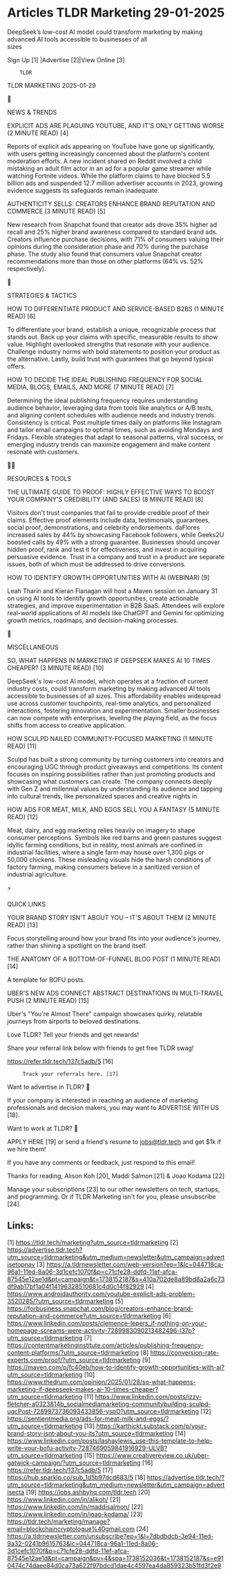 # Articles TLDR Marketing 29-01-2025

DeepSeek’s low-cost AI model could transform marketing by making
advanced AI tools accessible to businesses of all
sizes ‌ ‌ ‌ ‌ ‌ ‌ ‌ ‌ ‌ ‌ ‌ ‌ ‌ ‌ ‌ ‌ ‌ ‌ ‌ ‌ ‌ ‌ ‌ ‌ ‌ ‌  ‌ ‌ ‌ ‌ ‌ ‌ ‌ ‌ ‌ ‌ ‌ ‌ ‌ ‌ ‌ ‌ ‌ ‌ ‌ ‌ ‌ ‌ ‌ ‌ ‌ ‌ 


 Sign Up [1] |Advertise [2]|View Online [3] 

		TLDR 

TLDR MARKETING 2025-01-29

📱 

NEWS & TRENDS

 EXPLICIT ADS ARE PLAGUING YOUTUBE, AND IT'S ONLY GETTING WORSE (2
MINUTE READ) [4] 

 Reports of explicit ads appearing on YouTube have gone up
significantly, with users getting increasingly concerned about the
platform's content moderation efforts. A new incident shared on Reddit
involved a child mistaking an adult film actor in an ad for a popular
game streamer while watching Fortnite videos. While the platform
claims to have blocked 5.5 billion ads and suspended 12.7 million
advertiser accounts in 2023, growing evidence suggests its safeguards
remain inadequate. 

 AUTHENTICITY SELLS: CREATORS ENHANCE BRAND REPUTATION AND COMMERCE (3
MINUTE READ) [5] 

 New research from Snapchat found that creator ads drove 35% higher ad
recall and 25% higher brand awareness compared to standard brand ads.
Creators influence purchase decisions, with 71% of consumers valuing
their opinions during the consideration phase and 70% during the
purchase phase. The study also found that consumers value Snapchat
creator recommendations more than those on other platforms (64% vs.
52% respectively). 

🚀 

STRATEGIES & TACTICS

 HOW TO DIFFERENTIATE PRODUCT AND SERVICE-BASED B2BS (1 MINUTE READ)
[6] 

 To differentiate your brand, establish a unique, recognizable process
that stands out. Back up your claims with specific, measurable results
to show value. Highlight overlooked strengths that resonate with your
audience. Challenge industry norms with bold statements to position
your product as the alternative. Lastly, build trust with guarantees
that go beyond typical offers. 

 HOW TO DECIDE THE IDEAL PUBLISHING FREQUENCY FOR SOCIAL MEDIA, BLOGS,
EMAILS, AND MORE (7 MINUTE READ) [7] 

 Determining the ideal publishing frequency requires understanding
audience behavior, leveraging data from tools like analytics or A/B
tests, and aligning content schedules with audience needs and industry
trends. Consistency is critical. Post multiple times daily on
platforms like Instagram and tailor email campaigns to optimal times,
such as avoiding Mondays and Fridays. Flexible strategies that adapt
to seasonal patterns, viral success, or emerging industry trends can
maximize engagement and make content resonate with customers. 

🧑‍💻 

RESOURCES & TOOLS

 THE ULTIMATE GUIDE TO PROOF: HIGHLY EFFECTIVE WAYS TO BOOST YOUR
COMPANY'S CREDIBILITY (AND SALES) (8 MINUTE READ) [8] 

 Visitors don't trust companies that fail to provide credible proof of
their claims. Effective proof elements include data, testimonials,
guarantees, social proof, demonstrations, and celebrity endorsements.
daFlores increased sales by 44% by showcasing Facebook followers,
while Geeks2U boosted calls by 49% with a strong guarantee. Businesses
should uncover hidden proof, rank and test it for effectiveness, and
invest in acquiring persuasive evidence. Trust in a company and trust
in a product are separate issues, both of which must be addressed to
drive conversions. 

 HOW TO IDENTIFY GROWTH OPPORTUNITIES WITH AI (WEBINAR) [9] 

 Leah Tharin and Kieran Flanagan will host a Maven session on January
31 on using AI tools to identify growth opportunities, create
actionable strategies, and improve experimentation in B2B SaaS.
Attendees will explore real-world applications of AI models like
ChatGPT and Gemini for optimizing growth metrics, roadmaps, and
decision-making processes. 

🎁 

MISCELLANEOUS

 SO, WHAT HAPPENS IN MARKETING IF DEEPSEEK MAKES AI 10 TIMES CHEAPER?
(3 MINUTE READ) [10] 

 DeepSeek's low-cost AI model, which operates at a fraction of current
industry costs, could transform marketing by making advanced AI tools
accessible to businesses of all sizes. This affordability enables
widespread use across customer touchpoints, real-time analytics, and
personalized interactions, fostering innovation and experimentation.
Smaller businesses can now compete with enterprises, leveling the
playing field, as the focus shifts from access to creative
application. 

 HOW SCULPD NAILED COMMUNITY-FOCUSED MARKETING (1 MINUTE READ) [11] 

 Sculpd has built a strong community by turning customers into
creators and encouraging UGC through product giveaways and
competitions. Its content focuses on inspiring possibilities rather
than just promoting products and showcasing what customers can create.
The company connects deeply with Gen Z and millennial values by
understanding its audience and tapping into cultural trends, like
personalized spaces and creative nights in. 

 HOW ADS FOR MEAT, MILK, AND EGGS SELL YOU A FANTASY (5 MINUTE READ)
[12] 

 Meat, dairy, and egg marketing relies heavily on imagery to shape
consumer perceptions. Symbols like red barns and green pastures
suggest idyllic farming conditions, but in reality, most animals are
confined in industrial facilities, where a single farm may house over
1,300 pigs or 50,000 chickens. These misleading visuals hide the harsh
conditions of factory farming, making consumers believe in a sanitized
version of industrial agriculture. 

⚡ 

QUICK LINKS

 YOUR BRAND STORY ISN'T ABOUT YOU – IT'S ABOUT THEM (2 MINUTE READ)
[13] 

 Focus storytelling around how your brand fits into your audience's
journey, rather than shining a spotlight on the brand itself. 

 THE ANATOMY OF A BOTTOM-OF-FUNNEL BLOG POST (1 MINUTE READ) [14] 

 A template for BOFU posts. 

 UBER'S NEW ADS CONNECT ABSTRACT DESTINATIONS IN MULTI-TRAVEL PUSH (2
MINUTE READ) [15] 

 Uber's "You're Almost There" campaign showcases quirky, relatable
journeys from airports to beloved destinations. 

Love TLDR? Tell your friends and get rewards!

 Share your referral link below with friends to get free TLDR swag! 

 https://refer.tldr.tech/137c5adb/5 [16] 

		 Track your referrals here. [17] 

Want to advertise in TLDR? 📰

 If your company is interested in reaching an audience of marketing
professionals and decision makers, you may want to ADVERTISE WITH US
[18]. 

Want to work at TLDR? 💼

 APPLY HERE [19] or send a friend's resume to jobs@tldr.tech and get
$1k if we hire them! 

 If you have any comments or feedback, just respond to this email! 

Thanks for reading, 
Alison Koh [20], Maddi Salmon [21] & Joao Kodama [22] 

 Manage your subscriptions [23] to our other newsletters on tech,
startups, and programming. Or if TLDR Marketing isn't for you, please
unsubscribe [24]. 

 

Links:
------
[1] https://tldr.tech/marketing?utm_source=tldrmarketing
[2] https://advertise.tldr.tech?utm_source=tldrmarketing&utm_medium=newsletter&utm_campaign=advertisetopnav
[3] https://a.tldrnewsletter.com/web-version?ep=1&lc=044718ca-96a1-11ed-8a06-3d1cefc1070f&p=c71cfe28-ddfd-11ef-afca-87545e12ae1d&pt=campaign&t=1738152187&s=410a702de8a89bd8a2a6c73df9ab17bf1a04f14196328510681c4d0c14f82929
[4] https://www.androidauthority.com/youtube-explicit-ads-problem-3520285/?utm_source=tldrmarketing
[5] https://forbusiness.snapchat.com/blog/creators-enhance-brand-reputation-and-commerce?utm_source=tldrmarketing
[6] https://www.linkedin.com/posts/clemence-lepers_if-nothing-on-your-homepage-screams-were-activity-7289983090213482496-l37p?utm_source=tldrmarketing
[7] https://contentmarketinginstitute.com/articles/publishing-frequency-content-platforms/?utm_source=tldrmarketing
[8] https://conversion-rate-experts.com/proof/?utm_source=tldrmarketing
[9] https://maven.com/p/fc40eb/how-to-identify-growth-opportunities-with-ai?utm_source=tldrmarketing
[10] https://www.thedrum.com/opinion/2025/01/28/so-what-happens-marketing-if-deepseek-makes-ai-10-times-cheaper?utm_source=tldrmarketing
[11] https://www.linkedin.com/posts/izzy-fletcher-a0323814b_socialmediamarketing-communitybuilding-sculpd-ugcPost-7289973736093433856-yspO?utm_source=tldrmarketing
[12] https://sentientmedia.org/ads-for-meat-milk-and-eggs/?utm_source=tldrmarketing
[13] https://karthickt.substack.com/p/your-brand-story-isnt-about-you-its?utm_source=tldrmarketing
[14] https://www.linkedin.com/posts/lashaylewis_use-this-template-to-help-write-your-bofu-activity-7287469059841916929-ULVB?utm_source=tldrmarketing
[15] https://www.creativereview.co.uk/uber-gatwick-campaign/?utm_source=tldrmarketing
[16] https://refer.tldr.tech/137c5adb/5
[17] https://hub.sparklp.co/sub_1d5b97dcd683/5
[18] https://advertise.tldr.tech/?utm_source=tldrmarketing&utm_medium=newsletter&utm_campaign=advertisecta
[19] https://jobs.ashbyhq.com/tldr.tech
[20] https://www.linkedin.com/in/alikoh/
[21] https://www.linkedin.com/in/maddisalmon/
[22] https://www.linkedin.com/in/joao-kodama/
[23] https://tldr.tech/marketing/manage?email=blockchaincryptologue%40gmail.com
[24] https://a.tldrnewsletter.com/unsubscribe?ep=1&l=7dbdbdcb-3e94-11ed-9a32-0241b9615763&lc=044718ca-96a1-11ed-8a06-3d1cefc1070f&p=c71cfe28-ddfd-11ef-afca-87545e12ae1d&pt=campaign&pv=4&spa=1738152036&t=1738152187&s=e910474c74daee84d0ca73a622f97bdcd1dae4c4597ea4da859323b51fd3f2e9
